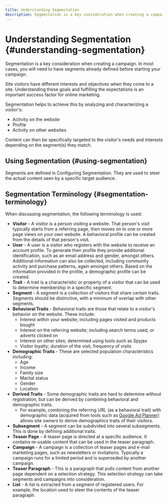 ```yaml
---
title: Understanding Segmentation
description: Segmentation is a key consideration when creating a campaign
---
```


# Understanding Segmentation {#understanding-segmentation}

Segmentation is a key consideration when creating a campaign. In most cases, you will need to have segments already defined before starting your campaign.

Site visitors have different interests and objectives when they come to a site. Understanding these goals and fulfilling the expectations is an important success factor for online marketing.

Segmentation helps to achieve this by analyzing and characterizing a visitor's:

* Activity on the website
* Profile
* Activity on other websites

Content can then be specifically targeted to the visitor's needs and interests depending on the segment(s) they match.

## Using Segmentation {#using-segmentation}

Segments are defined in Configuring Segmentation. They are used to steer the actual content seen by a specific target audience.<!--Segments are defined in [Configuring Segmentation](/help/sites-administering/campaign-segmentation.md). They are used to steer the actual content seen by a specific target audience.-->

## Segmentation Terminology {#segmentation-terminology}

When discussing segmentation, the following terminology is used:

* **Visitor** - A visitor is a person visiting a website. That person's visit typically starts from a referring page, then moves on to one or more page views on your own website. A behavioral profile can be created from the details of that person's visit.
* **User** - A user is a visitor who registers with the website to receive an account profile. To generate their profile they provide additional identification, such as an email address and gender, amongst others. Additional information can also be collected, including community activity and purchase patterns, again amongst others. Based on the information provided in the profile, a demographic profile can be created.
* **Trait** - A trait is a characteristic or property of a visitor that can be used to determine membership in a specific segment.
* **Segment** - A segment is a collection of visitors that share certain traits. Segments should be distinctive, with a minimum of overlap with other segments.
* **Behavioral Traits** - Behavioral traits are those that relate to a visitor's behavior on the website. These include:
  * Interest within your website; including pages visited and products bought
  * Interest on the referring website; including search terms used, or adverts clicked on
  * Interest on other sites; determined using tools such as Spyjax
  * Visitor loyalty; duration of the visit, frequency of visits
* **Demographic Traits** - These are selected population characteristics including:
  * Age
  * Income
  * Family size
  * Marital status
  * Gender
  * Location
* **Derived Traits** - Some demographic traits are hard to determine without registration, but can be derived by combining behavioral and demographic traits.
  * For example, combining the referring URL (as a behavioral trait) with demographic data (acquired from tools such as [Google Ad Planner](https://www.google.com/adplanner/)) allows site owners to derive demographics traits of their visitors.
* **Subsegment** - A segment can be subdivided into several subsegments. This is done by defining additional traits.
* **Teaser Page** - A teaser page is directed at a specific audience. It contains re-usable content that can be used in the teaser paragraph.
* **Campaign** - A campaign is a collection of teaser pages and e-mail marketing pages, such as newsletters or invitations. Typically a campaign runs for a limited period and is superseded by another campaign.
* **Teaser Paragraph** - This is a paragraph that pulls content from another page dependent on a selection strategy. This selection strategy can take segments and campaigns into consideration.
* **List** - A list is extracted from a segment of registered users. For example, the location used to steer the contents of the teaser paragraph.

